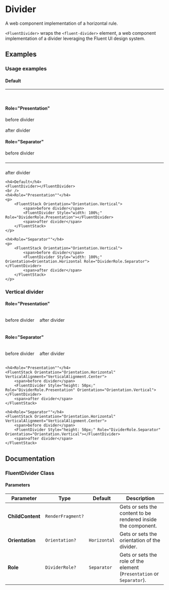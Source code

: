 # Divider

A web component implementation of a horizontal rule.

`<FluentDivider>` wraps the `<fluent-divider>` element, a web component implementation of a divider leveraging the Fluent UI design system.

## Examples

### Usage examples

<h4>Default</h4>
<hr style="border: none; border-top: 1px solid var(--neutral-stroke-rest);">

<br>

<h4>Role="Presentation"</h4>
<div style="display: flex; flex-direction: column; gap: 0.5rem;">
    <span>before divider</span>
    <div style="width: 100%; height: 1px; background-color: var(--neutral-stroke-rest);"></div>
    <span>after divider</span>
</div>

<h4>Role="Separator"</h4>
<div style="display: flex; flex-direction: column; gap: 0.5rem;">
    <span>before divider</span>
    <hr style="width: 100%; border: none; border-top: 1px solid var(--neutral-stroke-rest);">
    <span>after divider</span>
</div>

```razor
<h4>Default</h4>
<FluentDivider></FluentDivider>
<br />
<h4>Role="Presentation""</h4>
<p>
    <FluentStack Orientation="Orientation.Vertical">
        <span>before divider</span>
        <FluentDivider Style="width: 100%;" Role="DividerRole.Presentation"></FluentDivider>
        <span>after divider</span>
    </FluentStack>
</p>

<h4>Role="Separator""</h4>
<p>
    <FluentStack Orientation="Orientation.Vertical">
        <span>before divider</span>
        <FluentDivider Style="width: 100%;" Orientation=Orientation.Horizontal Role="DividerRole.Separator"></FluentDivider>
        <span>after divider</span>
    </FluentStack>
</p>
```

### Vertical divider

<h4>Role="Presentation"</h4>
<div style="display: flex; align-items: center; gap: 0.5rem;">
    <span>before divider</span>
    <div style="height: 50px; width: 1px; background-color: var(--neutral-stroke-rest);"></div>
    <span>after divider</span>
</div>

<h4>Role="Separator"</h4>
<div style="display: flex; align-items: center; gap: 0.5rem;">
    <span>before divider</span>
    <div style="height: 50px; width: 1px; background-color: var(--neutral-stroke-rest);"></div>
    <span>after divider</span>
</div>

```razor
<h4>Role="Presentation""</h4>
<FluentStack Orientation="Orientation.Horizontal" VerticalAlignment="VerticalAlignment.Center">
    <span>before divider</span>
    <FluentDivider Style="height: 50px;" Role="DividerRole.Presentation" Orientation="Orientation.Vertical"></FluentDivider>
    <span>after divider</span>
</FluentStack>

<h4>Role="Separator""</h4>
<FluentStack Orientation="Orientation.Horizontal" VerticalAlignment="VerticalAlignment.Center">
    <span>before divider</span>
    <FluentDivider Style="height: 50px;" Role="DividerRole.Separator" Orientation="Orientation.Vertical"></FluentDivider>
    <span>after divider</span>
</FluentStack>
```

## Documentation

### FluentDivider Class

#### Parameters

| Parameter | Type | Default | Description |
| --- | --- | --- | --- |
| **ChildContent** | `RenderFragment?` | | Gets or sets the content to be rendered inside the component. |
| **Orientation** | `Orientation?` | `Horizontal` | Gets or sets the orientation of the divider. |
| **Role** | `DividerRole?` | `Separator` | Gets or sets the role of the element (`Presentation` or `Separator`). |